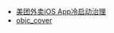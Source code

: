 - [美团外卖iOS App冷启动治理](https://tech.meituan.com/2018/12/06/waimai-ios-optimizing-startup.html)
- [objc_cover](https://github.com/nst/objc_cover)